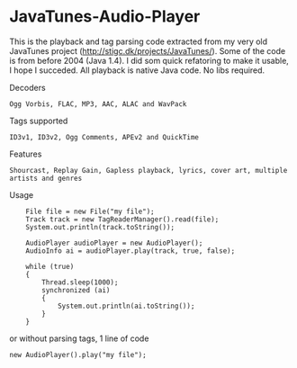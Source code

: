 # JavaTunes-Audio-Player
This is the playback and tag parsing code extracted from my very old JavaTunes project (http://stigc.dk/projects/JavaTunes/). Some of the code is from before 2004 (Java 1.4). I did som quick refatoring to make it usable, I hope I succeded. All playback is native Java code. No libs required.

Decoders

	Ogg Vorbis, FLAC, MP3, AAC, ALAC and WavPack

Tags supported

	ID3v1, ID3v2, Ogg Comments, APEv2 and QuickTime

Features

	Shourcast, Replay Gain, Gapless playback, lyrics, cover art, multiple artists and genres

Usage

		File file = new File("my file");
		Track track = new TagReaderManager().read(file);
		System.out.println(track.toString());
		
		AudioPlayer audioPlayer = new AudioPlayer();
		AudioInfo ai = audioPlayer.play(track, true, false);
				
		while (true)
		{
			Thread.sleep(1000);	
			synchronized (ai)
			{
				System.out.println(ai.toString());
			}
		}

or without parsing tags, 1 line of code

	new AudioPlayer().play("my file");
